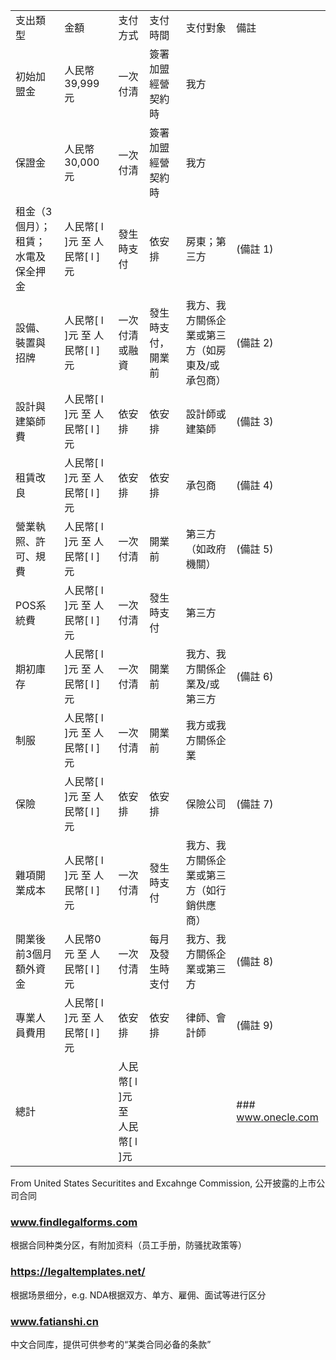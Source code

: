 |                    |                       |                       |           |                          |                    |
| ------------------ | --------------------- | --------------------- | --------- | ------------------------ | ------------------ |
| 支出類型               | 金額                    | 支付方式                  | 支付時間      | 支付對象                     | 備註                 |
| 初始加盟金              | 人民幣39,999元            | 一次付清                  | 簽署加盟經營契約時 | 我方                       |                    |
| 保證金                | 人民幣30,000元            | 一次付清                  | 簽署加盟經營契約時 | 我方                       |                    |
| 租金（3個月）；租賃；水電及保全押金 | 人民幣[ l ]元 至 人民幣[ l ]元 | 發生時支付                 | 依安排       | 房東；第三方                   | (備註 1)             |
| 設備、裝置與招牌           | 人民幣[ l ]元 至 人民幣[ l ]元 | 一次付清或融資               | 發生時支付，開業前 | 我方、我方關係企業或第三方（如房東及/或承包商） | (備註 2)             |
| 設計與建築師費            | 人民幣[ l ]元 至 人民幣[ l ]元 | 依安排                   | 依安排       | 設計師或建築師                  | (備註 3)             |
| 租賃改良               | 人民幣[ l ]元 至 人民幣[ l ]元 | 依安排                   | 依安排       | 承包商                      | (備註 4)             |
| 營業執照、許可、規費         | 人民幣[ l ]元 至 人民幣[ l ]元 | 一次付清                  | 開業前       | 第三方（如政府機關）               | (備註 5)             |
| POS系統費             | 人民幣[ l ]元 至 人民幣[ l ]元 | 一次付清                  | 發生時支付     | 第三方                      |                    |
| 期初庫存               | 人民幣[ l ]元 至 人民幣[ l ]元 | 一次付清                  | 開業前       | 我方、我方關係企業及/或第三方          | (備註 6)             |
| 制服                 | 人民幣[ l ]元 至 人民幣[ l ]元 | 一次付清                  | 開業前       | 我方或我方關係企業                |                    |
| 保險                 | 人民幣[ l ]元 至 人民幣[ l ]元 | 依安排                   | 依安排       | 保險公司                     | (備註 7)             |
| 雜項開業成本             | 人民幣[ l ]元 至 人民幣[ l ]元 | 一次付清                  | 發生時支付     | 我方、我方關係企業或第三方（如行銷供應商）    |                    |
| 開業後前3個月額外資金        | 人民幣0元 至 人民幣[ l ]元     | 一次付清                  | 每月及發生時支付  | 我方、我方關係企業或第三方            | (備註 8)             |
| 專業人員費用             | 人民幣[ l ]元 至 人民幣[ l ]元 | 依安排                   | 依安排       | 律師、會計師                   | (備註 9)             |
| 總計                 |                       | 人民幣[ l ]元 至 人民幣[ l ]元 |           |                          | ### www.onecle.com |
From United States Securitites and Excahnge Commission, 公开披露的上市公司合同

### www.findlegalforms.com
根据合同种类分区，有附加资料（员工手册，防骚扰政策等）

### https://legaltemplates.net/
根据场景细分，e.g. NDA根据双方、单方、雇佣、面试等进行区分

### www.fatianshi.cn
中文合同库，提供可供参考的“某类合同必备的条款”